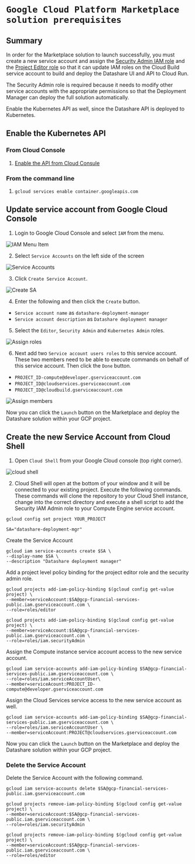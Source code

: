 # ```Google Cloud Platform Marketplace solution prerequisites```
## Summary

In order for the Marketplace solution to launch successfully, you must create a new
service account and assign the [Security Admin IAM role](https://cloud.google.com/iam/docs/understanding-roles#iam-roles)
and the [Project Editor role](https://cloud.google.com/iam/docs/understanding-roles#primitive_role_definitions)
so that it can update IAM roles on the Cloud Build service account
to build and deploy the Datashare UI and API to Cloud Run.

The Security Admin role is required because it needs to modify other service
accounts with the appropriate permissions so that the Deployment Manager can deploy the full
solution automatically. 

Enable the Kubernetes API as well, since the Datashare API is deployed to Kubernetes.  

## Enable the Kubernetes API

### From Cloud Console
1. [Enable the API from Cloud Consule](https://pantheon.corp.google.com/apis/library/container.googleapis.com)

### From the command line
1. `gcloud services enable container.googleapis.com`

## Update service account from Google Cloud Console
1. Login to Google Cloud Console and select `IAM` from the menu.

![IAM Menu Item](images/IAM.png "IAM Menu Item")

2. Select `Service Accounts` on the left side of the screen

![Service Accounts](images/iam-select-service-account.png)

3. Click `Create Service Account`.

![Create SA](images/iam-create-sa.png)

4. Enter the following and then click the `Create` button. 
* `Service account name` as `datashare-deployment-manager`
* `Service account description` as `Datashare deployment manager`

5. Select the `Editor`, `Security Admin` and `Kubernetes Admin` roles.

![Assign roles](images/iam-assign-roles-to-sa.png)

6. Next add two `Service account users roles` to this service account.  These two members need to be able to execute commands on behalf of this service account. Then click the `Done` button. 
* `PROJECT_ID-compute@developer.gserviceaccount.com`
* `PROJECT_ID@cloudservices.gserviceaccount.com`
* `PROJECT_ID@cloudbuild.gserviceaccount.com`

![Assign members](images/iam-assign-members-to-sa.png)

Now you can click the `Launch` button on the Marketplace and deploy the Datashare solution within your GCP project. 

## Create the new Service Account from Cloud Shell
1. Open `Cloud Shell` from your Google Cloud console (top right corner).

![cloud shell](images/cloud-shell.png "cloud shell")


2. Cloud Shell will open at the bottom of your window and it will be connected to your existing project. Execute the following commands.
These commands will clone the repository to your Cloud Shell instance, change into the correct directory and execute a 
shell script to add the Security IAM Admin role to your Compute Engine service account.

```
gcloud config set project YOUR_PROJECT

SA="datashare-deployment-mgr"
```

Create the Service Account
```
gcloud iam service-accounts create $SA \
--display-name $SA \
--description "Datashare deployment manager"
```

Add a project level policy binding for the project editor role and the security admin role. 
```
gcloud projects add-iam-policy-binding $(gcloud config get-value project) \
--member=serviceAccount:$SA@gcp-financial-services-public.iam.gserviceaccount.com \
--role=roles/editor

gcloud projects add-iam-policy-binding $(gcloud config get-value project) \
--member=serviceAccount:$SA@gcp-financial-services-public.iam.gserviceaccount.com \
--role=roles/iam.securityAdmin
```

Assign the Compute instance service account access to the new service account.
```
gcloud iam service-accounts add-iam-policy-binding $SA@gcp-financial-services-public.iam.gserviceaccount.com \
--role=roles/iam.serviceAccountUser\
--member=serviceAcount:PROJECT_ID-compute@developer.gserviceaccount.com
```

Assign the Cloud Services service access to the new service account as well. 
```
gcloud iam service-accounts add-iam-policy-binding $SA@gcp-financial-services-public.iam.gserviceaccount.com \
--role=roles/iam.serviceAccountUser \
--member=serviceAccount:PROJECT@cloudservices.gserviceaccount.com 
```

Now you can click the `Launch` button on the Marketplace and deploy the Datashare solution within your GCP project. 

### Delete the Service Account
Delete the Service Account with the following command. 
```
gcloud iam service-accounts delete $SA@gcp-financial-services-public.iam.gserviceaccount.com
```

```
gcloud projects remove-iam-policy-binding $(gcloud config get-value project) \
--member=serviceAccount:$SA@gcp-financial-services-public.iam.gserviceaccount.com \
--role=roles/iam.securityAdmin

gcloud projects remove-iam-policy-binding $(gcloud config get-value project) \
--member=serviceAccount:$SA@gcp-financial-services-public.iam.gserviceaccount.com \
--role=roles/editor
```
